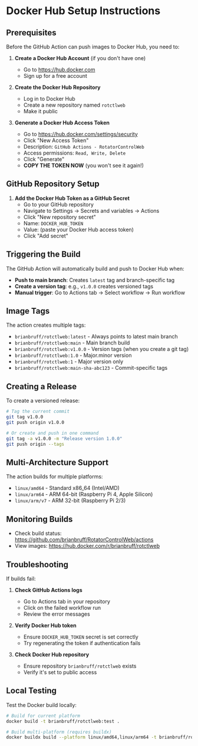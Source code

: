 # Docker Hub Setup Instructions

## Prerequisites

Before the GitHub Action can push images to Docker Hub, you need to:

1. **Create a Docker Hub Account** (if you don't have one)
   - Go to https://hub.docker.com
   - Sign up for a free account

2. **Create the Docker Hub Repository**
   - Log in to Docker Hub
   - Create a new repository named `rotctlweb`
   - Make it public

3. **Generate a Docker Hub Access Token**
   - Go to https://hub.docker.com/settings/security
   - Click "New Access Token"
   - Description: `GitHub Actions - RotatorControlWeb`
   - Access permissions: `Read, Write, Delete`
   - Click "Generate"
   - **COPY THE TOKEN NOW** (you won't see it again!)

## GitHub Repository Setup

1. **Add the Docker Hub Token as a GitHub Secret**
   - Go to your GitHub repository
   - Navigate to Settings → Secrets and variables → Actions
   - Click "New repository secret"
   - Name: `DOCKER_HUB_TOKEN`
   - Value: (paste your Docker Hub access token)
   - Click "Add secret"

## Triggering the Build

The GitHub Action will automatically build and push to Docker Hub when:

- **Push to main branch**: Creates `latest` tag and branch-specific tag
- **Create a version tag**: e.g., `v1.0.0` creates versioned tags
- **Manual trigger**: Go to Actions tab → Select workflow → Run workflow

## Image Tags

The action creates multiple tags:

- `brianbruff/rotctlweb:latest` - Always points to latest main branch
- `brianbruff/rotctlweb:main` - Main branch build
- `brianbruff/rotctlweb:v1.0.0` - Version tags (when you create a git tag)
- `brianbruff/rotctlweb:1.0` - Major.minor version
- `brianbruff/rotctlweb:1` - Major version only
- `brianbruff/rotctlweb:main-sha-abc123` - Commit-specific tags

## Creating a Release

To create a versioned release:

```bash
# Tag the current commit
git tag v1.0.0
git push origin v1.0.0

# Or create and push in one command
git tag -a v1.0.0 -m "Release version 1.0.0"
git push origin --tags
```

## Multi-Architecture Support

The action builds for multiple platforms:
- `linux/amd64` - Standard x86_64 (Intel/AMD)
- `linux/arm64` - ARM 64-bit (Raspberry Pi 4, Apple Silicon)
- `linux/arm/v7` - ARM 32-bit (Raspberry Pi 2/3)

## Monitoring Builds

- Check build status: https://github.com/brianbruff/RotatorControlWeb/actions
- View images: https://hub.docker.com/r/brianbruff/rotctlweb

## Troubleshooting

If builds fail:

1. **Check GitHub Actions logs**
   - Go to Actions tab in your repository
   - Click on the failed workflow run
   - Review the error messages

2. **Verify Docker Hub token**
   - Ensure `DOCKER_HUB_TOKEN` secret is set correctly
   - Try regenerating the token if authentication fails

3. **Check Docker Hub repository**
   - Ensure repository `brianbruff/rotctlweb` exists
   - Verify it's set to public access

## Local Testing

Test the Docker build locally:

```bash
# Build for current platform
docker build -t brianbruff/rotctlweb:test .

# Build multi-platform (requires buildx)
docker buildx build --platform linux/amd64,linux/arm64 -t brianbruff/rotctlweb:test .
```